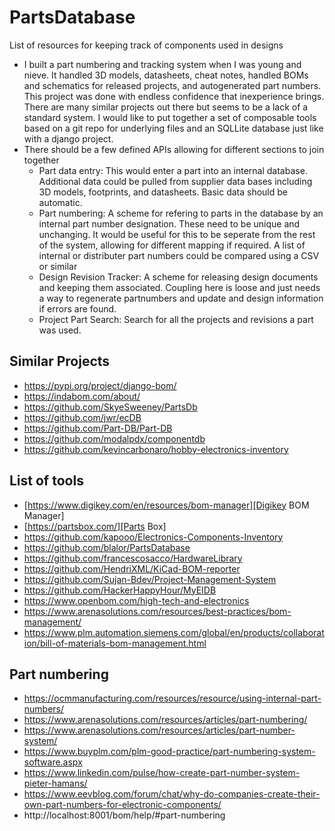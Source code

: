 # PartsDatabase
List of resources for keeping track of components used in designs

* I built a part numbering and tracking system when I was young and nieve. It handled 3D models, datasheets, cheat notes, handled BOMs and schematics for released projects, and autogenerated part numbers. This project was done with endless confidence that inexperience brings. There are many similar projects out there but seems to be a lack of a standard system. I would like to put together a set of composable tools based on a git repo for underlying files and an SQLLite database just like with a django project.
* There should be a few defined APIs allowing for different sections to join together
  - Part data entry: This would enter a part into an internal database. Additional data could be pulled from supplier data bases including 3D models, footprints, and datasheets. Basic data should be automatic.
  - Part numbering: A scheme for refering to parts in the database by an internal part number designation. These need to be unique and unchanging. It would be useful for this to be seperate from the rest of the system, allowing for different mapping if required. A list of internal or distributer part numbers could be compared using a CSV or similar
  - Design Revision Tracker: A scheme for releasing design documents and keeping them associated. Coupling here is loose and just needs a way to regenerate partnumbers and update and design information if errors are found.
  - Project Part Search: Search for all the projects and revisions a part was used.

## Similar Projects
* https://pypi.org/project/django-bom/
* https://indabom.com/about/
* https://github.com/SkyeSweeney/PartsDb
* https://github.com/jwr/ecDB
* https://github.com/Part-DB/Part-DB
* https://github.com/modalpdx/componentdb
* https://github.com/kevincarbonaro/hobby-electronics-inventory

## List of tools
* [https://www.digikey.com/en/resources/bom-manager][Digikey BOM Manager]
* [https://partsbox.com/][Parts Box]
* https://github.com/kapooo/Electronics-Components-Inventory
* https://github.com/blalor/PartsDatabase
* https://github.com/francescosacco/HardwareLibrary
* https://github.com/HendriXML/KiCad-BOM-reporter
* https://github.com/Sujan-Bdev/Project-Management-System
* https://github.com/HackerHappyHour/MyEIDB
* https://www.openbom.com/high-tech-and-electronics
* https://www.arenasolutions.com/resources/best-practices/bom-management/
* https://www.plm.automation.siemens.com/global/en/products/collaboration/bill-of-materials-bom-management.html

## Part numbering
* https://ocmmanufacturing.com/resources/resource/using-internal-part-numbers/
* https://www.arenasolutions.com/resources/articles/part-numbering/
* https://www.arenasolutions.com/resources/articles/part-number-system/
* https://www.buyplm.com/plm-good-practice/part-numbering-system-software.aspx
* https://www.linkedin.com/pulse/how-create-part-number-system-pieter-hamans/
* https://www.eevblog.com/forum/chat/why-do-companies-create-their-own-part-numbers-for-electronic-components/
* http://localhost:8001/bom/help/#part-numbering
